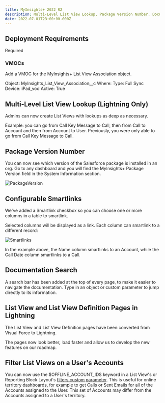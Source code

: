 ```yaml
---
title: MyInsights+ 2022 R2
description: Multi-Level List View Lookup, Package Version Number, Documentation Search
date: 2022-07-01T23:00:00.000Z
---
```


## Deployment Requirements

<feature-badges package zip>Required</feature-badges>

### VMOCs

Add a VMOC for the MyInsights+ List View Association object.

Object: MyInsights_List_View_Association__c
Where:
Type: Full Sync
Device: iPad_vod
Active: True

## Multi-Level List View Lookup (Lightning Only)

Admins can now create List Views with lookups as deep as necessary.

Example: you can go from Call Key Message to Call, then from Call to Account and then from Account to User. Previously, you were only able to go from Call Key Message to Call.

## Package Version Number

You can now see which version of the Salesforce package is installed in an org. Go to any dashboard and you will find the MyInsights+ Package Version field in the System Information section.

![PackageVersion](/static/img/release-2022R2-package-version.png "Package Version")

## Configurable Smartlinks

We've added a Smartlink checkbox so you can choose one or more columns in a table to smartlink.

Selected columns will be displayed as a link. Each column can smartlink to a different record:

![Smartlinks](/static/img/release-2022R2-smartlinks-table.png "Smartlinks")

In the example above, the Name column smartlinks to an Account, while the Call Date column smartlinks to a Call.

## Documentation Search

A search bar has been added at the top of every page, to make it easier to navigate the documentation. Type in an object or custom parameter to jump directly to its information.

## List View and List View Definition Pages in Lightning

The List View and List View Definition pages have been converted from Visual Force to Lightning.

The pages now look better, load faster and allow us to develop the new features on our roadmap.

## Filter List Views on a User's Accounts

You can now use the $OFFLINE_ACCOUNT_IDS keyword in a List View's or Reporting Block Layout's [filters custom parameter](/references/custom-parameters-list-view). This is useful for online territory dashboards, for example to get Calls or Sent Emails for all of the Accounts assigned to the User. This set of Accounts may differ from the Accounts assigned to a User's territory.
